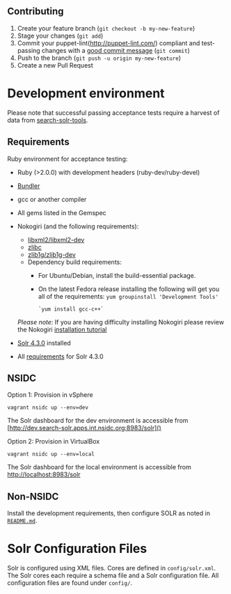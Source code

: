 ## Contributing

1. Create your feature branch (`git checkout -b my-new-feature`)
2. Stage your changes (`git add`)
3. Commit your puppet-lint(http://puppet-lint.com/) compliant and test-passing changes with a
   [good commit message](http://tbaggery.com/2008/04/19/a-note-about-git-commit-messages.html)
  (`git commit`)
4. Push to the branch (`git push -u origin my-new-feature`)
5. Create a new Pull Request

# Development environment

Please note that successful passing acceptance tests require a harvest of data from
[search-solr-tools](https://github.com/nsidc/search-solr-tools).

## Requirements

Ruby environment for acceptance testing:

* Ruby (>2.0.0) with development headers (ruby-dev/ruby-devel)
* [Bundler](http://bundler.io/)
* gcc or another compiler
* All gems listed in the Gemspec
* Nokogiri (and the following requirements):
  * [libxml2/libxml2-dev](http://xmlsoft.org/)
  * [zlibc](http://www.zlibc.linux.lu/)
  * [zlib1g/zlib1g-dev](http://zlib.net/)
  * Dependency build requirements:
    * For Ubuntu/Debian, install the build-essential package.
    * On the latest Fedora release installing the following will get you all of the requirements:
          `yum groupinstall 'Development Tools'`

          `yum install gcc-c++`

  *Please note*:  If you are having difficulty installing Nokogiri please review the Nokogiri [installation tutorial](http://www.nokogiri.org/tutorials/installing_nokogiri.html)

* [Solr 4.3.0](https://archive.apache.org/dist/lucene/solr/4.3.0/) installed
* All [requirements](https://lucene.apache.org/solr/4_3_0/SYSTEM_REQUIREMENTS.html) for Solr 4.3.0

## NSIDC

Option 1: Provision in vSphere
```shell
vagrant nsidc up --env=dev
```

The Solr dashboard for the dev environment is accessible from
[http://dev.search-solr.apps.int.nsidc.org:8983/solr]()

Option 2: Provision in VirtualBox
```shell
vagrant nsidc up --env=local
```

The Solr dashboard for the local environment is accessible from
[http://localhost:8983/solr]()

## Non-NSIDC

Install the development requirements, then configure SOLR as noted in
[`README.md`](https://github.com/nsidc/nsidc-solr/blob/master/README.md).

# Solr Configuration Files

Solr is configured using XML files. Cores are defined in `config/solr.xml`.
The Solr cores each require a schema file and a Solr configuration file.
All configuration files are found under `config/`.
